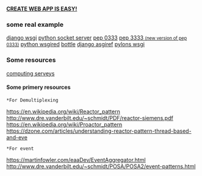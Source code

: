 [**CREATE WEB APP IS EASY!**](https://youtu.be/WqrCnVAkLIo)


### some real example

[django wsgi](https://github.com/django/django/blob/master/django/core/wsgi.py)
[python socket server](https://github.com/python/cpython/blob/master/Lib/socketserver.py)
[pep 0333](https://www.python.org/dev/peps/pep-0333/)
[pep 3333 <small>(new version of pep 0333)</small>](https://www.python.org/dev/peps/pep-3333/)
[python wsgired](https://docs.python.org/3.8/library/wsgiref.html)
[bottle](https://github.com/bottlepy/bottle/blob/master/bottle.py#L3259)
[django asgiref](https://github.com/django/asgiref)
[pylons wsgi](https://github.com/Pylons/waitress)



###  Some resources
[computing serveys](https://www.dre.vanderbilt.edu/~schmidt/PDF/computing-surveys.pdf)


#### Some primery resources

	*For Demultiplexing
https://en.wikipedia.org/wiki/Reactor_pattern
<br />
http://www.dre.vanderbilt.edu/~schmidt/PDF/reactor-siemens.pdf
<br />
https://en.wikipedia.org/wiki/Proactor_pattern
<br />
https://dzone.com/articles/understanding-reactor-pattern-thread-based-and-eve
<br />


	*For event
https://martinfowler.com/eaaDev/EventAggregator.html
<br />
http://www.dre.vanderbilt.edu/~schmidt/POSA/POSA2/event-patterns.html
<br />
